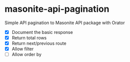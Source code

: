 # masonite-api-pagination
Simple API pagination to Masonite API package with Orator

- [X] Document the basic response
- [X] Return total rows
- [X] Return next/previous route
- [X] Allow filter
- [ ] Allow order by
